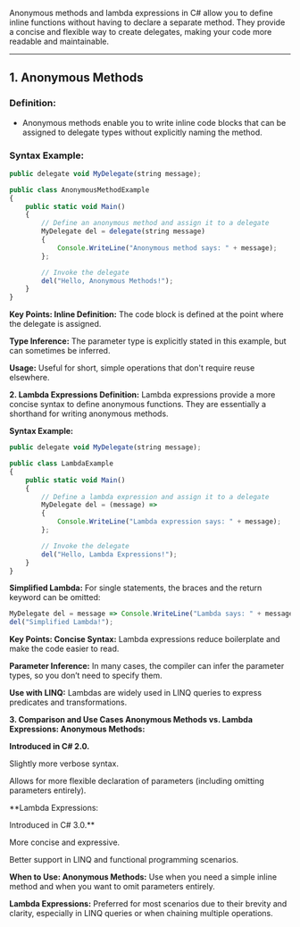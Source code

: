 Anonymous methods and lambda expressions in C# allow you to define inline functions without having to declare a separate method. They provide a concise and flexible way to create delegates, making your code more readable and maintainable.

---

## 1. Anonymous Methods

### **Definition:**
- Anonymous methods enable you to write inline code blocks that can be assigned to delegate types without explicitly naming the method.

### **Syntax Example:**
```typescript
public delegate void MyDelegate(string message);

public class AnonymousMethodExample
{
    public static void Main()
    {
        // Define an anonymous method and assign it to a delegate
        MyDelegate del = delegate(string message)
        {
            Console.WriteLine("Anonymous method says: " + message);
        };

        // Invoke the delegate
        del("Hello, Anonymous Methods!");
    }
}
```

**Key Points:
Inline Definition:**
The code block is defined at the point where the delegate is assigned.

**Type Inference:**
The parameter type is explicitly stated in this example, but can sometimes be inferred.

**Usage:**
Useful for short, simple operations that don't require reuse elsewhere.

**2. Lambda Expressions
Definition:**
Lambda expressions provide a more concise syntax to define anonymous functions. They are essentially a shorthand for writing anonymous methods.

**Syntax Example:**
```typescript
public delegate void MyDelegate(string message);

public class LambdaExample
{
    public static void Main()
    {
        // Define a lambda expression and assign it to a delegate
        MyDelegate del = (message) => 
        {
            Console.WriteLine("Lambda expression says: " + message);
        };

        // Invoke the delegate
        del("Hello, Lambda Expressions!");
    }
}
```

**Simplified Lambda:**
For single statements, the braces and the return keyword can be omitted:

```typescript
MyDelegate del = message => Console.WriteLine("Lambda says: " + message);
del("Simplified Lambda!");
```

**Key Points:
Concise Syntax:**
Lambda expressions reduce boilerplate and make the code easier to read.

**Parameter Inference:**
In many cases, the compiler can infer the parameter types, so you don’t need to specify them.

**Use with LINQ:**
Lambdas are widely used in LINQ queries to express predicates and transformations.

**3. Comparison and Use Cases
Anonymous Methods vs. Lambda Expressions:
Anonymous Methods:**

**Introduced in C# 2.0.**

Slightly more verbose syntax.

Allows for more flexible declaration of parameters (including omitting parameters entirely).

**Lambda Expressions:

Introduced in C# 3.0.**

More concise and expressive.

Better support in LINQ and functional programming scenarios.

**When to Use:
Anonymous Methods:**
Use when you need a simple inline method and when you want to omit parameters entirely.

**Lambda Expressions:**
Preferred for most scenarios due to their brevity and clarity, especially in LINQ queries or when chaining multiple operations.